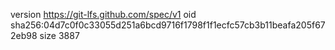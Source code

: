 version https://git-lfs.github.com/spec/v1
oid sha256:04d7c0f0c33055d251a6bcd9716f1798f1f1ecfc57cb3b11beafa205f672eb98
size 3887

